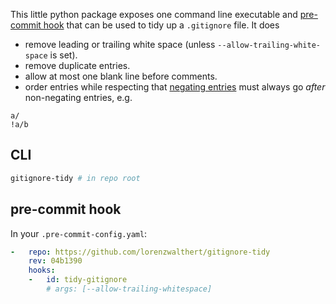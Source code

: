 
This little python package exposes one command line executable and [pre-commit hook](https://pre-commit.com) that can be used to tidy up a `.gitignore` file. It does

* remove leading or trailing white space (unless `--allow-trailing-white-space` is set).
* remove duplicate entries.
* allow at most one blank line before comments.
* order entries while respecting that [negating entries](https://git-scm.com/docs/gitignore#_pattern_format) must always go *after* non-negating entries, e.g.


```
a/
!a/b
```

## CLI

```bash
gitignore-tidy # in repo root
```

## pre-commit hook

In your `.pre-commit-config.yaml`:

```yaml
-   repo: https://github.com/lorenzwalthert/gitignore-tidy
    rev: 04b1390
    hooks:
    -   id: tidy-gitignore
        # args: [--allow-trailing-whitespace]
```
